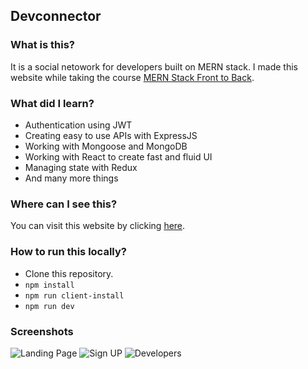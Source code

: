 ## Devconnector

### What is this?

It is a social netowork for developers built on MERN stack. I made this website while taking the course [MERN Stack Front to Back](https://www.udemy.com/mern-stack-front-to-back/).

### What did I learn?

* Authentication using JWT
* Creating easy to use APIs with ExpressJS
* Working with Mongoose and MongoDB
* Working with React to create fast and fluid UI
* Managing state with Redux
* And many more things

### Where can I see this?

You can visit this website by clicking [here](https://devconnector-1.herokuapp.com/).

### How to run this locally?

* Clone this repository.
* `npm install`
* `npm run client-install`
* `npm run dev`

### Screenshots

![Landing Page](/screenshots/landing.png)
![Sign UP](/screenshots/signup.png)
![Developers](/screenshots/developers.png)
